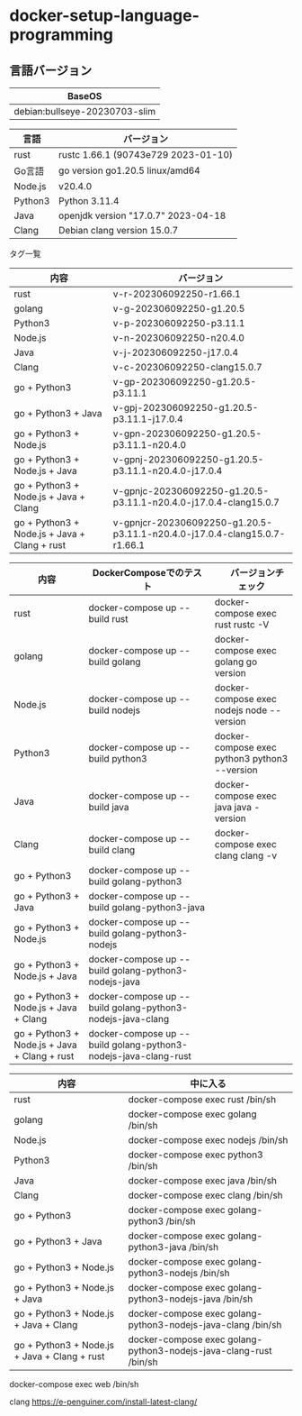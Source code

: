 # docker-setup-language-programming
## 言語バージョン

| BaseOS                        |
|-------------------------------|
| debian:bullseye-20230703-slim | 


| 言語      | バージョン                               |
|---------|-------------------------------------|
| rust    | rustc 1.66.1 (90743e729 2023-01-10) |
| Go言語    | go version go1.20.5 linux/amd64     |
| Node.js | v20.4.0                             |
| Python3 | Python 3.11.4                       |
| Java    | openjdk version "17.0.7" 2023-04-18 |
| Clang   | Debian clang version 15.0.7         |

タグ一覧

| 内容                                           | バージョン                                                                     |
|----------------------------------------------|---------------------------------------------------------------------------|
| rust                                         | v-r-202306092250-r1.66.1                                                  | 
| golang                                       | v-g-202306092250-g1.20.5                                                  |                                 
| Python3                                      | v-p-202306092250-p3.11.1                                                  |                                 
| Node.js                                      | v-n-202306092250-n20.4.0                                                  |                                 
| Java                                         | v-j-202306092250-j17.0.4                                                  |                                 
| Clang                                        | v-c-202306092250-clang15.0.7                                              |                                 
| go + Python3                                 | v-gp-202306092250-g1.20.5-p3.11.1                                         |                                 
| go + Python3 + Java                          | v-gpj-202306092250-g1.20.5-p3.11.1-j17.0.4                                |                                 
| go + Python3 + Node.js                       | v-gpn-202306092250-g1.20.5-p3.11.1-n20.4.0                                |                                 
| go + Python3 + Node.js + Java                | v-gpnj-202306092250-g1.20.5-p3.11.1-n20.4.0-j17.0.4                       |                                 
| go + Python3 + Node.js + Java + Clang        | v-gpnjc-202306092250-g1.20.5-p3.11.1-n20.4.0-j17.0.4-clang15.0.7          |                                 
| go + Python3 + Node.js + Java + Clang + rust | v-gpnjcr-202306092250-g1.20.5-p3.11.1-n20.4.0-j17.0.4-clang15.0.7-r1.66.1 |                                 


| 内容                                           | DockerComposeでのテスト                                              | 　 バージョンチェック                                     |
|----------------------------------------------|-----------------------------------------------------------------|-------------------------------------------------|
| rust                                         | docker-compose up --build rust                                  | docker-compose exec rust rustc -V               |
| golang                                       | docker-compose up --build golang                                | docker-compose exec golang go version           |
| Node.js                                      | docker-compose up --build nodejs                                | docker-compose exec nodejs node --version       |
| Python3                                      | docker-compose up --build python3                               | docker-compose exec python3  python3 --version  |
| Java                                         | docker-compose up --build java                                  | docker-compose exec java java -version          |
| Clang                                        | docker-compose up --build clang                                 | docker-compose exec clang clang -v              |
| go + Python3                                 | docker-compose up --build golang-python3                        |                                                 |
| go + Python3 + Java                          | docker-compose up --build golang-python3-java                   |                                                 |
| go + Python3 + Node.js                       | docker-compose up --build golang-python3-nodejs                 |                                                 |
| go + Python3 + Node.js + Java                | docker-compose up --build golang-python3-nodejs-java            |                                                 |
| go + Python3 + Node.js + Java + Clang        | docker-compose up --build golang-python3-nodejs-java-clang      |                                                 |
| go + Python3 + Node.js + Java + Clang + rust | docker-compose up --build golang-python3-nodejs-java-clang-rust |                                                 |


| 内容                                           | 中に入る                                                              |
|----------------------------------------------|-------------------------------------------------------------------|
| rust                                         | docker-compose exec rust /bin/sh                                  |
| golang                                       | docker-compose exec golang /bin/sh                                |
| Node.js                                      | docker-compose exec nodejs /bin/sh                                |
| Python3                                      | docker-compose exec python3 /bin/sh                               |
| Java                                         | docker-compose exec java /bin/sh                                  |
| Clang                                        | docker-compose exec clang /bin/sh                                 |
| go + Python3                                 | docker-compose exec golang-python3 /bin/sh                        |
| go + Python3 + Java                          | docker-compose exec golang-python3-java /bin/sh                   |
| go + Python3 + Node.js                       | docker-compose exec golang-python3-nodejs /bin/sh                 |
| go + Python3 + Node.js + Java                | docker-compose exec golang-python3-nodejs-java /bin/sh            |
| go + Python3 + Node.js + Java + Clang        | docker-compose exec golang-python3-nodejs-java-clang /bin/sh      |
| go + Python3 + Node.js + Java + Clang + rust | docker-compose exec golang-python3-nodejs-java-clang-rust /bin/sh |



docker-compose exec web /bin/sh

clang
https://e-penguiner.com/install-latest-clang/

